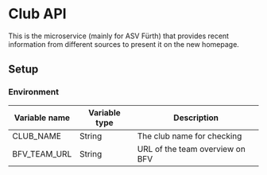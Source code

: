 # Club API

This is the microservice (mainly for ASV Fürth) that provides recent information from different sources to present it on the new homepage.

## Setup

### Environment

| Variable name | Variable type | Description                     |
| ------------- | ------------- | ------------------------------- |
| CLUB_NAME     | String        | The club name for checking      |
| BFV_TEAM_URL  | String        | URL of the team overview on BFV |
